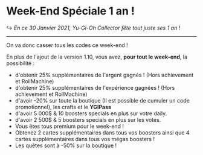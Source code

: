 # Week-End Spéciale 1 an !

↪ *En ce 30 Janvier 2021, Yu-Gi-Oh Collector fête tout juste ses 1 an !*

---

On va donc casser tous les codes ce week-end !

En plus de l'ajout de la version 1.10, vous avez, **pour tout le week-end**, la possibilité :

- d'obtenir 25% supplémentaires de l'argent gagnés ! (Hors achievement et RollMachine)
- d'obtenir 25% supplémentaires de l'expérience gagnées ! (Hors achievement et RollMachine)
- d'avoir -20% sur toute la boutique (Il est possible de cumuler un code promotionnel), les crafts et le **YGIPass**
- d'avoir 5 000$ & 10 boosters specials en plus sur votre daily.
- d'avoir 2 500$ & 5 boosters specials en plus sur les votes.
- Vous êtes tous premium pour le week-end !
- Obtenez 2 cartes supplémentaires dans tous vos boosters ainsi que 4 cartes supplémentaires dans tous vos mégas boosters !
- Les quêtes sont à -50% sur la boutique !
